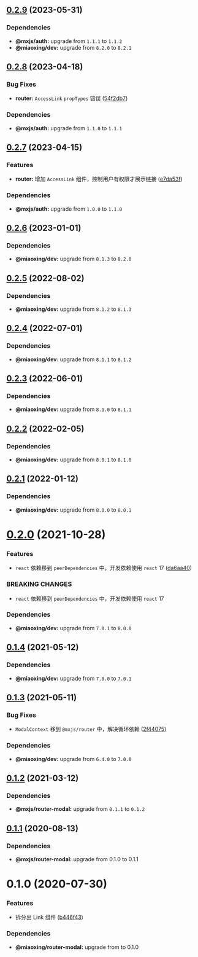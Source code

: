 ## [0.2.9](https://github.com/miaoxing/mxjs-router/compare/v0.2.8...v0.2.9) (2023-05-31)





### Dependencies

* **@mxjs/auth:** upgrade from `1.1.1` to `1.1.2`
* **@miaoxing/dev:** upgrade from `8.2.0` to `8.2.1`

## [0.2.8](https://github.com/miaoxing/mxjs-router/compare/v0.2.7...v0.2.8) (2023-04-18)


### Bug Fixes

* **router:** `AccessLink` `propTypes` 错误 ([54f2db7](https://github.com/miaoxing/mxjs-router/commit/54f2db7dbfd8c2fc488669ad4a22b0ce7e3ca7d3))





### Dependencies

* **@mxjs/auth:** upgrade from `1.1.0` to `1.1.1`

## [0.2.7](https://github.com/miaoxing/mxjs-router/compare/v0.2.6...v0.2.7) (2023-04-15)


### Features

* **router:** 增加 `AccessLink` 组件，控制用户有权限才展示链接 ([e7da53f](https://github.com/miaoxing/mxjs-router/commit/e7da53fe1fbc20aad97904e73f45ec7ed589f1e3))





### Dependencies

* **@mxjs/auth:** upgrade from `1.0.0` to `1.1.0`

## [0.2.6](https://github.com/miaoxing/mxjs-router/compare/v0.2.5...v0.2.6) (2023-01-01)





### Dependencies

* **@miaoxing/dev:** upgrade from `8.1.3` to `8.2.0`

## [0.2.5](https://github.com/miaoxing/mxjs-router/compare/v0.2.4...v0.2.5) (2022-08-02)





### Dependencies

* **@miaoxing/dev:** upgrade from `8.1.2` to `8.1.3`

## [0.2.4](https://github.com/miaoxing/mxjs-router/compare/v0.2.3...v0.2.4) (2022-07-01)





### Dependencies

* **@miaoxing/dev:** upgrade from `8.1.1` to `8.1.2`

## [0.2.3](https://github.com/miaoxing/mxjs-router/compare/v0.2.2...v0.2.3) (2022-06-01)





### Dependencies

* **@miaoxing/dev:** upgrade from `8.1.0` to `8.1.1`

## [0.2.2](https://github.com/miaoxing/mxjs-router/compare/v0.2.1...v0.2.2) (2022-02-05)





### Dependencies

* **@miaoxing/dev:** upgrade from `8.0.1` to `8.1.0`

## [0.2.1](https://github.com/miaoxing/mxjs-router/compare/v0.2.0...v0.2.1) (2022-01-12)





### Dependencies

* **@miaoxing/dev:** upgrade from `8.0.0` to `8.0.1`

# [0.2.0](https://github.com/miaoxing/mxjs-router/compare/v0.1.4...v0.2.0) (2021-10-28)


### Features

* `react` 依赖移到 `peerDependencies` 中，开发依赖使用 `react` 17 ([da6aa40](https://github.com/miaoxing/mxjs-router/commit/da6aa400284bb87f8c1dbbf74d5f93966d39464b))


### BREAKING CHANGES

* `react` 依赖移到 `peerDependencies` 中，开发依赖使用 `react` 17





### Dependencies

* **@miaoxing/dev:** upgrade from `7.0.1` to `8.0.0`

## [0.1.4](https://github.com/miaoxing/mxjs-router/compare/v0.1.3...v0.1.4) (2021-05-12)





### Dependencies

* **@miaoxing/dev:** upgrade from `7.0.0` to `7.0.1`

## [0.1.3](https://github.com/miaoxing/mxjs-router/compare/v0.1.2...v0.1.3) (2021-05-11)


### Bug Fixes

* `ModalContext` 移到 `@mxjs/router` 中，解决循环依赖 ([2f44075](https://github.com/miaoxing/mxjs-router/commit/2f4407523b50db9dd3c034ea0857e5571ad46dc4))





### Dependencies

* **@miaoxing/dev:** upgrade from `6.4.0` to `7.0.0`

## [0.1.2](https://github.com/miaoxing/mxjs-router/compare/v0.1.1...v0.1.2) (2021-03-12)





### Dependencies

* **@mxjs/router-modal:** upgrade from `0.1.1` to `0.1.2`

## [0.1.1](https://github.com/miaoxing/mxjs-router/compare/v0.1.0...v0.1.1) (2020-08-13)





### Dependencies

* **@mxjs/router-modal:** upgrade from 0.1.0 to 0.1.1

# 0.1.0 (2020-07-30)


### Features

* 拆分出 Link 组件 ([b446f43](https://github.com/miaoxing/mxjs-router/commit/b446f43667cb89cfb33a532f4b929ea58d709de3))





### Dependencies

* **@miaoxing/router-modal:** upgrade from  to 0.1.0
